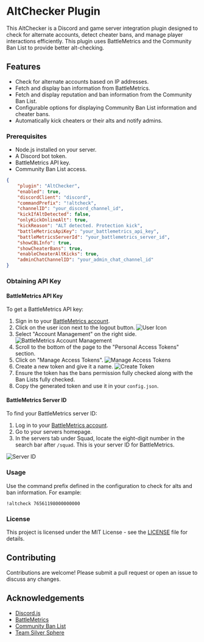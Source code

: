 # AltChecker Plugin

This AltChecker is a Discord and game server integration plugin designed to check for alternate accounts, detect cheater bans, and manage player interactions efficiently. This plugin uses BattleMetrics and the Community Ban List to provide better alt-checking. 

## Features

- Check for alternate accounts based on IP addresses.
- Fetch and display ban information from BattleMetrics.
- Fetch and display reputation and ban information from the Community Ban List.
- Configurable options for displaying Community Ban List information and cheater bans.
- Automatically kick cheaters or their alts and notify admins.



### Prerequisites

- Node.js installed on your server.
- A Discord bot token.
- BattleMetrics API key.
- Community Ban List access.

```json
{
    "plugin": "AltChecker",
    "enabled": true,
    "discordClient": "discord",
    "commandPrefix": "!altcheck",
    "channelID": "your_discord_channel_id",
    "kickIfAltDetected": false,
    "onlyKickOnlineAlt": true,
    "kickReason": "ALT detected. Protection kick",
    "battleMetricsApiKey": "your_battlemetrics_api_key",
    "battleMetricsServerId": "your_battlemetrics_server_id",
    "showCBLInfo": true,
    "showCheaterBans": true,
    "enableCheaterAltKicks": true,
    "adminChatChannelID": "your_admin_chat_channel_id"
}
```

### Obtaining API Key

#### BattleMetrics API Key

To get a BattleMetrics API key:

1. Sign in to your [BattleMetrics account](https://www.battlemetrics.com/).
2. Click on the user icon next to the logout button.
   ![User Icon](https://i.imgur.com/nOCza7P.png)
3. Select "Account Management" on the right side.
   ![BattleMetrics Account Management](https://i.imgur.com/n5oHRbO.png)
4. Scroll to the bottom of the page to the "Personal Access Tokens" section.
5. Click on "Manage Access Tokens".
   ![Manage Access Tokens](https://i.imgur.com/9Vf8UaE.png)
6. Create a new token and give it a name.
   ![Create Token](https://i.imgur.com/1CFFqYD.png)
7. Ensure the token has the bans permission fully checked along with the Ban Lists fully checked.
8. Copy the generated token and use it in your `config.json`.


#### BattleMetrics Server ID

To find your BattleMetrics server ID:

1. Log in to your [BattleMetrics account](https://www.battlemetrics.com/).
2. Go to your servers homepage.
3. In the servers tab under Squad, locate the eight-digit number in the search bar after `/squad`. This is your server ID for BattleMetrics.

![Server ID](https://i.imgur.com/FaRiuWr.png)


### Usage

Use the command prefix defined in the configuration to check for alts and ban information. For example:

    
    !altcheck 76561198000000000
    

### License

This project is licensed under the MIT License - see the [LICENSE](LICENSE) file for details.

## Contributing

Contributions are welcome! Please submit a pull request or open an issue to discuss any changes.

## Acknowledgements

- [Discord.js](https://discord.js.org/)
- [BattleMetrics](https://www.battlemetrics.com/)
- [Community Ban List](https://communitybanlist.com/)
- [Team Silver Sphere](https://github.com/Team-Silver-Sphere)
